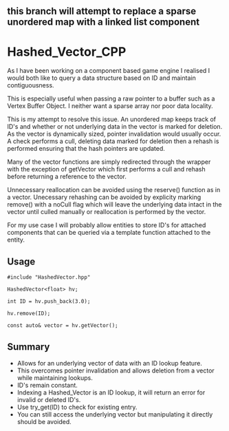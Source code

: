 ## this branch will attempt to replace a sparse unordered map with a linked list component
# Hashed_Vector_CPP

As I have been working on a component based game engine I realised I would both like to query a data structure based on ID and maintain contiguousness.

This is especially useful when passing a raw pointer to a buffer such as a Vertex Buffer Object. I neither want a sparse array nor poor data locality.

This is my attempt to resolve this issue. An unordered map keeps track of ID's and whether or not underlying data in the vector is marked for deletion. As the vector is dynamically sized, pointer invalidation would usually occur. A check performs a cull, deleting data marked for deletion then a rehash is performed ensuring that the hash pointers are updated.

Many of the vector functions are simply redirected through the wrapper with the exception of getVector which first performs a cull and rehash before returning a reference to the vector.

Unnecessary reallocation can be avoided using the reserve() function as in a vector. Unecessary rehashing can be avoided by explicity marking remove() with a noCull flag which will leave the underlying data intact in the vector until culled manually or reallocation is performed by the vector.

For my use case I will probably allow entities to store ID's for attached components that can be queried via a template function attached to the entity.

## Usage

~~~~
#include "HashedVector.hpp"

HashedVector<float> hv;
  
int ID = hv.push_back(3.0);
  
hv.remove(ID);
  
const auto& vector = hv.getVector();
~~~~
## Summary

* Allows for an underlying vector of data with an ID lookup feature.
* This overcomes pointer invalidation and allows deletion from a vector while maintaining lookups.
* ID's remain constant.
* Indexing a Hashed_Vector is an ID lookup, it will return an error for invalid or deleted ID's. 
* Use try_get(ID) to check for existing entry.  
* You can still access the underlying vector but manipulating it directly should be avoided.
  

  

  

  


